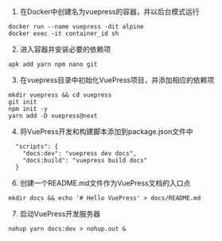 1. 在Docker中创建名为vuepress的容器，并以后台模式运行
```
docker run --name vuepress -dit alpine
docker exec -it container_id sh
```
2. 进入容器并安装必要的依赖项
```
apk add yarn npm nano git
```
3. 在vuepress目录中初始化VuePress项目，并添加相应的依赖项
```
mkdir vuepress && cd vuepress
git init
npm init -y
yarn add -D vuepress@next
```
4. 将VuePress开发和构建脚本添加到package.json文件中
```
  "scripts": {
    "docs:dev": "vuepress dev docs",
    "docs:build": "vuepress build docs"
  }
```
6. 创建一个README.md文件作为VuePress文档的入口点
```
mkdir docs && echo '# Hello VuePress' > docs/README.md
```
7. 启动VuePress开发服务器
```
nohup yarn docs:dev > nohup.out &
```
